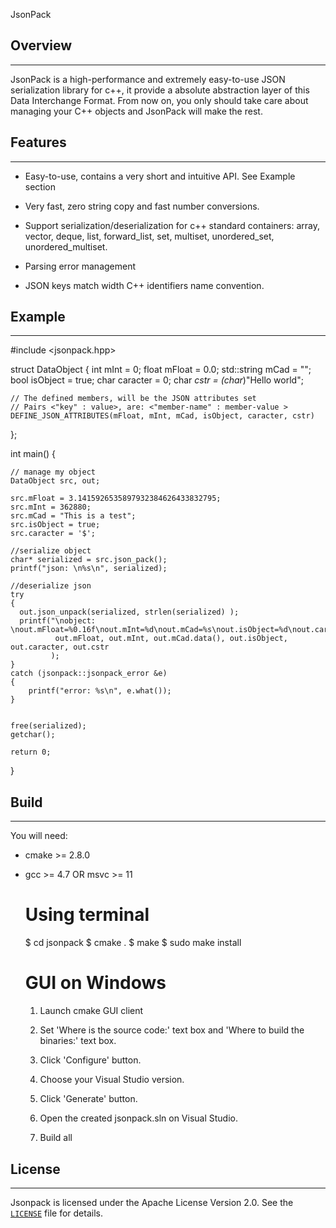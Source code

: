 JsonPack

## Overview
-----------

JsonPack is a high-performance and extremely easy-to-use JSON serialization
library for c++, it provide a absolute abstraction layer of this Data Interchange Format. From now on,
you only should take care about managing your C++ objects and JsonPack will make the rest.

## Features
-----------

* Easy-to-use, contains a very short and intuitive API. See Example section

* Very fast, zero string copy and fast number conversions.

* Support serialization/deserialization for c++ standard containers:
  array, vector, deque, list, forward_list, set, multiset, unordered_set, unordered_multiset.

* Parsing error management

* JSON keys match width C++ identifiers name convention.

## Example
----------

  #include <jsonpack.hpp>

  struct  DataObject
  {
    int mInt = 0;
    float mFloat = 0.0;
    std::string mCad = "";
    bool isObject = true;
    char caracter = 0;
    char *cstr = (char*)"Hello world";

    // The defined members, will be the JSON attributes set
    // Pairs <"key" : value>, are: <"member-name" : member-value >
    DEFINE_JSON_ATTRIBUTES(mFloat, mInt, mCad, isObject, caracter, cstr)
  };

  int main()
  {

    // manage my object
    DataObject src, out;

    src.mFloat = 3.1415926535897932384626433832795;
    src.mInt = 362880;
    src.mCad = "This is a test";
    src.isObject = true;
    src.caracter = '$';

    //serialize object
    char* serialized = src.json_pack();
    printf("json: \n%s\n", serialized);

    //deserialize json
    try
    {
      out.json_unpack(serialized, strlen(serialized) );
      printf("\nobject: \nout.mFloat=%0.16f\nout.mInt=%d\nout.mCad=%s\nout.isObject=%d\nout.caracter=%c\ncstr=%s\n",
              out.mFloat, out.mInt, out.mCad.data(), out.isObject, out.caracter, out.cstr
             );
    }
    catch (jsonpack::jsonpack_error &e)
    {
        printf("error: %s\n", e.what());
    }


    free(serialized);
    getchar();

    return 0;
  }

## Build
--------

You will need:

 - cmake >= 2.8.0
 - gcc >= 4.7 OR msvc >= 11

    # Using terminal

    $ cd jsonpack
    $ cmake .
    $ make
    $ sudo make install

    # GUI on Windows

    1. Launch cmake GUI client

    2. Set 'Where is the source code:' text box and 'Where to build
    the binaries:' text box.

    3. Click 'Configure' button.

    4. Choose your Visual Studio version.

    5. Click 'Generate' button.

    6. Open the created jsonpack.sln on Visual Studio.

    7. Build all


## License
----------

Jsonpack is licensed under the Apache License Version 2.0. See
the [`LICENSE`](./LICENSE) file for details.
